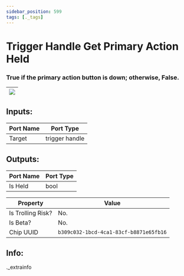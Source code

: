 ```yaml
---
sidebar_position: 599
tags: [._tags]
---
```


# Trigger Handle Get Primary Action Held


### True if the primary action button is down; otherwise, False.

| ![](https://images-ext-2.discordapp.net/external/MPmIaQzlEPmgGWlgi-WxBBXt0Bjv_zWPkg1y1f_sy3s/https/www.recroomcircuits.com/image/circuit/absolute-value?width=206&height=108) |
|-----|

## Inputs:
| Port Name | Port Type |
|-----------|-----------|
| Target | trigger handle |

## Outputs:
| Port Name | Port Type |
|-----------|-----------|
| Is Held | bool | 

| Property  | Value |
|-------------------|-----------|
| Is Trolling Risk? | No. |
| Is Beta? | No. |
| Chip UUID | `b309c032-1bcd-4ca1-83cf-b8871e65fb16` |

## Info:
._extrainfo